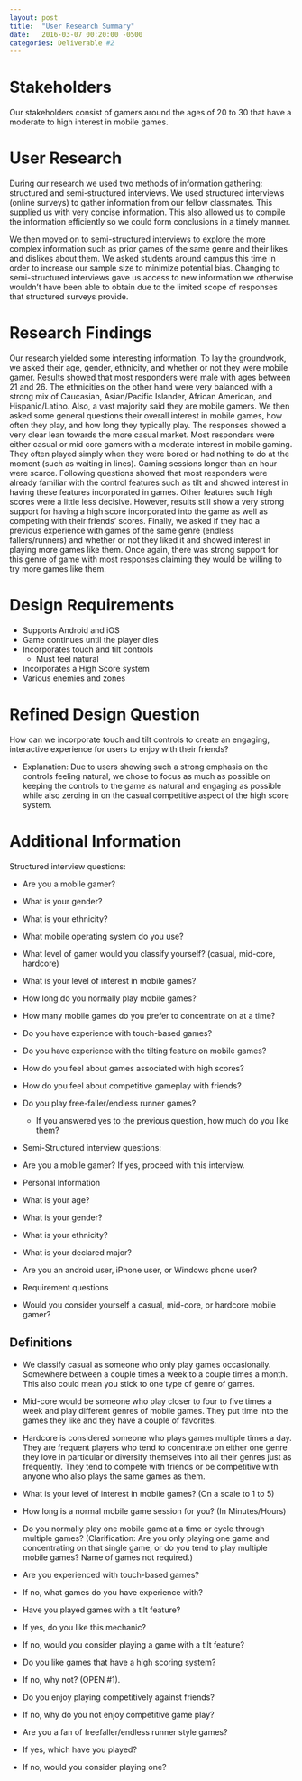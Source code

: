 ```yaml
---
layout: post
title:  "User Research Summary"
date:   2016-03-07 00:20:00 -0500
categories: Deliverable #2
---
```



Stakeholders
==================

Our stakeholders consist of gamers around the ages of 20 to 30 that have a moderate to high interest in mobile games.

User Research
==================

During our research we used two methods of information gathering: structured and semi-structured interviews. We used structured interviews (online surveys) to gather information from our fellow classmates. This supplied us with very concise information. This also allowed us to compile the information efficiently so we could form conclusions in a timely manner.

We then moved on to semi-structured interviews to explore the more complex information such as prior games of the same genre and their likes and dislikes about them. We asked students around campus this time in order to increase our sample size to minimize potential bias. Changing to semi-structured interviews gave us access to new information we otherwise wouldn’t have been able to obtain due to the limited scope of responses that structured surveys provide.

Research Findings
==================

Our research yielded some interesting information. To lay the groundwork, we asked their age, gender, ethnicity, and whether or not they were mobile gamer. Results showed that most responders were male with ages between 21 and 26. The ethnicities on the other hand were very balanced with a strong mix of Caucasian, Asian/Pacific Islander, African American, and Hispanic/Latino. Also, a vast majority said they are mobile gamers. We then asked some general questions their overall interest in mobile games, how often they play, and how long they typically play. The responses showed a very clear lean towards the more casual market. Most responders were either casual or mid core gamers with a moderate interest in mobile gaming. They often played simply when they were bored or had nothing to do at the moment (such as waiting in lines). Gaming sessions longer than an hour were scarce. Following questions showed that most responders were already familiar with the control features such as tilt and showed interest in having these features incorporated in games. Other features such high scores were a little less decisive. However, results still show a very strong support for having a high score incorporated into the game as well as competing with their friends’ scores. Finally, we asked if they had a previous experience with games of the same genre (endless fallers/runners) and whether or not they liked it and showed interest in playing more games like them. Once again, there was strong support for this genre of game with most responses claiming they would be willing to try more games like them.

Design Requirements
==================

* Supports Android and iOS
* Game continues until the player dies
* Incorporates touch and tilt controls
     * Must feel natural
* Incorporates a High Score system
* Various enemies and zones

Refined Design Question
==================

How can we incorporate touch and tilt controls to create an engaging, interactive experience for users to enjoy with their friends?
* Explanation: Due to users showing such a strong emphasis on the controls feeling natural, we chose to focus as much as possible on keeping the controls to the game as natural and engaging as possible while also zeroing in on the casual competitive aspect of the high score system.

Additional Information
==================

Structured interview questions:

* Are you a mobile gamer?
* What is your gender?
* What is your ethnicity?
* What mobile operating system do you use?
* What level of gamer would you classify yourself? (casual, mid-core, hardcore)
* What is your level of interest in mobile games?
* How long do you normally play mobile games?
* How many mobile games do you prefer to concentrate on at a time?
* Do you have experience with touch-based games?
* Do you have experience with the tilting feature on mobile games?
* How do you feel about games associated with high scores?
* How do you feel about competitive gameplay with friends?
* Do you play free-faller/endless runner games?
     * If you answered yes to the previous question, how much do you like them?
* Semi-Structured interview questions:

* Are you a mobile gamer? If yes, proceed with this interview.
* Personal Information
* What is your age?
* What is your gender?
* What is your ethnicity?
* What is your declared major?
* Are you an android user, iPhone user, or Windows phone user?

* Requirement questions
* Would you consider yourself a casual, mid-core, or hardcore mobile gamer?

Definitions
-------------------

* We classify casual as someone who only play games occasionally. Somewhere between a couple times a week to a couple times a month. This also could mean you stick to one type of genre of games.
* Mid-core would be someone who play closer to four to five times a week and play different genres of mobile games. They put time into the games they like and they have a couple of favorites.
* Hardcore is considered someone who plays games multiple times a day. They are frequent players who tend to concentrate on either one genre they love in particular or diversify themselves into all their genres just as frequently. They tend to compete with friends or be competitive with anyone who also plays the same games as them.

* What is your level of interest in mobile games? (On a scale to 1 to 5)
 
* How long is a normal mobile game session for you? (In Minutes/Hours)

* Do you normally play one mobile game at a time or cycle through multiple games? (Clarification: Are you only playing one game and concentrating on that single game, or do you tend to play multiple mobile games? Name of games not required.)

* Are you experienced with touch-based games?
* If no, what games do you have experience with?

* Have you played games with a tilt feature?
* If yes, do you like this mechanic?
* If no, would you consider playing a game with a tilt feature?
 
* Do you like games that have a high scoring system? 
* If no, why not? (OPEN #1). 
 
* Do you enjoy playing competitively against friends?
* If no, why do you not enjoy competitive game play?
 
* Are you a fan of freefaller/endless runner style games? 
* If yes, which have you played? 
* If no, would you consider playing one? 